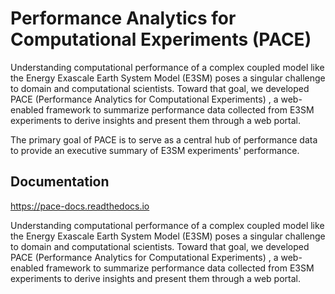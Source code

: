 Performance Analytics for Computational Experiments (PACE)
================================================================================

Understanding computational performance of a complex coupled model like the 
Energy Exascale Earth System Model (E3SM) poses a singular challenge to domain 
and computational scientists. Toward that goal, we developed 
PACE (Performance Analytics for Computational Experiments) , 
a web-enabled framework to summarize performance data collected from E3SM 
experiments to derive insights and present them through a web portal.

The primary goal of PACE is to serve as a central hub of performance data 
to provide an executive summary of E3SM experiments' performance.

Documentation
--------------------------------------------------------------------------------

https://pace-docs.readthedocs.io

Understanding computational performance of a complex coupled model like the Energy Exascale Earth System Model (E3SM) poses a singular challenge to domain and computational scientists. Toward that goal, we developed PACE (Performance Analytics for Computational Experiments) , a web-enabled framework to summarize performance data collected from E3SM experiments to derive insights and present them through a web portal.

